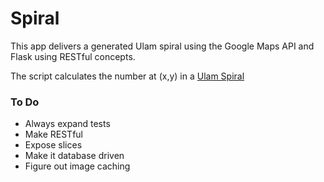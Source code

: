 # Spiral #

This app delivers a generated Ulam spiral using the Google Maps API and Flask using RESTful concepts.


The script calculates the number at (x,y) in a [Ulam Spiral](http://en.wikipedia.org/wiki/Ulam_spiral)

### To Do ###

* Always expand tests
* Make RESTful
 * Expose slices
* Make it database driven
* Figure out image caching
